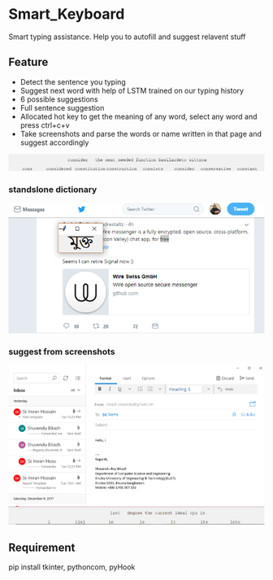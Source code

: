 # Smart_Keyboard
Smart typing assistance. Help you to autofill and suggest relavent stuff

## Feature
- Detect the sentence you typing
- Suggest next word with help of LSTM trained on our typing history 
- 6 possible suggestions
- Full sentence suggestion
- Allocated hot key to get the meaning of any word, select any word and press ctrl+c+v
- Take screenshots and parse the words or name written in that page and suggest accordingly 


![](images/3.PNG)

### standslone dictionary

![](images/4.PNG)

### suggest from screenshots

![](images/5.PNG)

## Requirement
pip install tkinter, pythoncom, pyHook 
